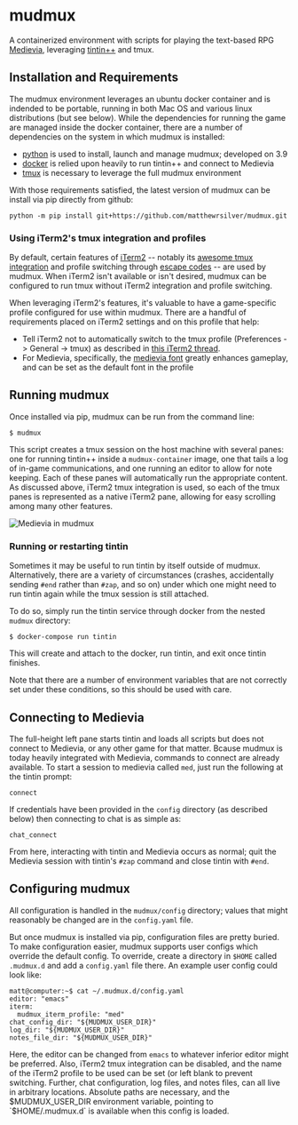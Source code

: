 # mudmux
A containerized environment with scripts for playing the text-based RPG [Medievia](http://www.medievia.com/), leveraging [tintin++](https://sourceforge.net/projects/tintin/) and tmux.

## Installation and Requirements

The mudmux environment leverages an ubuntu docker container and is indended to be portable, running in both Mac OS and various linux distributions (but see below). While the dependencies for running the game are managed inside the docker container, there are a number of dependencies on the system in which mudmux is installed:

* [python](https://www.python.org/) is used to install, launch and manage mudmux; developed on 3.9
* [docker](https://www.docker.com/) is relied upon heavily to run tintin++ and connect to Medievia
* [tmux](https://en.wikipedia.org/wiki/Tmux) is necessary to leverage the full mudmux environment

With those requirements satisfied, the latest version of mudmux can be install via pip directly from github:

```
python -m pip install git+https://github.com/matthewrsilver/mudmux.git
```

### Using iTerm2's tmux integration and profiles

By default, certain features of [iTerm2](https://iterm2.com) -- notably its [awesome tmux integration](https://iterm2.com/documentation-tmux-integration.html) and profile switching through [escape codes](https://iterm2.com/documentation-escape-codes.html) -- are used by mudmux. When iTerm2 isn't available or isn't desired, mudmux can be configured to run tmux without iTerm2 integration and profile switching.

When leveraging iTerm2's features, it's valuable to have a game-specific profile configured for use within mudmux. There are a handful of requirements placed on iTerm2 settings and on this profile that help:

* Tell iTerm2 not to automatically switch to the tmux profile (Preferences -> General -> tmux) as described in [this iTerm2 thread](https://gitlab.com/gnachman/iterm2/-/issues/4543#note_326526076).
* For Medievia, specifically, the [medievia font](http://www.medievia.com/fonts.html) greatly enhances gameplay, and can be set as the default font in the profile

## Running mudmux

Once installed via pip, mudmux can be run from the command line:

```
$ mudmux
```

This script creates a tmux session on the host machine with several panes: one for running tintin++ inside a `mudmux-container` image, one that tails a log of in-game communications, and one running an editor to allow for note keeping. Each of these panes will automatically run the appropriate content. As discussed above, iTerm2 tmux integration is used, so each of the tmux panes is represented as a native iTerm2 pane, allowing for easy scrolling among many other features.

![Medievia in mudmux](data/medievia_in_mudmux.png)

### Running or restarting tintin

Sometimes it may be useful to run tintin by itself outside of mudmux. Alternatively, there are a variety of circumstances (crashes, accidentally sending `#end` rather than `#zap`, and so on)  under which one might need to run tintin again while the tmux session is still attached.

To do so, simply run the tintin service through docker from the nested `mudmux` directory:

```
$ docker-compose run tintin
```

This will create and attach to the docker, run tintin, and exit once tintin finishes.

Note that there are a number of environment variables that are not correctly set under these conditions, so this should be used with care.

## Connecting to Medievia

The full-height left pane starts tintin and loads all scripts but does not connect to Medievia, or any other game for that matter. Bcause mudmux is today heavily integrated with Medievia, commands to connect are already available. To start a session to medievia called `med`, just run the following at the tintin prompt:

```
connect
```

If credentials have been provided in the `config` directory (as described below) then connecting to chat is as simple as:

```
chat_connect
```

From here, interacting with tintin and Medievia occurs as normal; quit the Medievia session with tintin's `#zap` command and close tintin with `#end`.

## Configuring mudmux

All configuration is handled in the `mudmux/config` directory; values that might reasonably be changed are in the `config.yaml` file.

But once mudmux is installed via pip, configuration files are pretty buried. To make configuration easier, mudmux supports user configs which override the default config. To override, create a directory in `$HOME` called `.mudmux.d` and add a `config.yaml` file there. An example user config could look like:

```shell
matt@computer:~$ cat ~/.mudmux.d/config.yaml
editor: "emacs"
iterm:
  mudmux_iterm_profile: "med"
chat_config_dir: "${MUDMUX_USER_DIR}"
log_dir: "${MUDMUX_USER_DIR}"
notes_file_dir: "${MUDMUX_USER_DIR}"
```

Here, the editor can be changed from `emacs` to whatever inferior editor might be preferred. Also, iTerm2 tmux integration can be disabled, and the name of the iTerm2 profile to be used can be set (or left blank to prevent switching. Further, chat configuration, log files, and notes files, can all live in arbitrary locations. Absolute paths are necessary, and the $MUDMUX_USER_DIR environment variable, pointing to `$HOME/.mudmux.d` is available when this config is loaded.